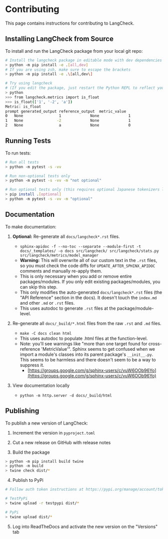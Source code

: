 # Contributing

This page contains instructions for contributing to LangCheck.

## Installing LangCheck from Source

To install and run the LangCheck package from your local git repo:

```bash
# Install the langcheck package in editable mode with dev dependencies
> python -m pip install -e .[all,dev]
# If you are using zsh, make sure to escape the brackets
> python -m pip install -e .\[all,dev\]

# Try using langcheck
# (If you edit the package, just restart the Python REPL to reflect your changes)
> python
>>> from langcheck.metrics import is_float
>>> is_float(['1', '-2', 'a'])
Metric: is_float
prompt generated_output reference_output  metric_value
0   None                1             None             1
1   None               -2             None             1
2   None                a             None             0
```

## Running Tests

To run tests:

```bash
# Run all tests
> python -m pytest -s -vv

# Run non-optional tests only
> python -m pytest -s -vv -m "not optional"

# Run optional tests only (this requires optional Japanese tokenizers like Mecab)
> pip install .[optional]
> python -m pytest -s -vv -m "optional"
```

## Documentation

To make documentation:

1. **Optional:** Re-generate all `docs/langcheck*.rst` files.
   - `sphinx-apidoc -f --no-toc --separate --module-first -t docs/_templates/ -o docs src/langcheck/ src/langcheck/stats.py src/langcheck/metrics/model_manager`
   - **Warning:** This will overwrite all of our custom text in the `.rst` files, so you must check the code diffs for `UPDATE_AFTER_SPHINX_APIDOC` comments and manually re-apply them.
   - This is only necessary when you add or remove entire packages/modules. If you only edit existing packages/modules, you can skip this step.
   - This only modifies the auto-generated `docs/langcheck*.rst` files (the "API Reference" section in the docs). It doesn't touch the `index.md` and other `.md` or `.rst` files.
   - This uses autodoc to generate `.rst` files at the package/module-level.

2. Re-generate all `docs/_build/*.html` files from the raw `.rst` and `.md` files.
    - `make -C docs clean html`
    - This uses autodoc to populate .html files at the function-level.
    - Note: you'll see warnings like "more than one target found for cross-reference 'MetricValue'". Sphinx seems to get confused when we import a module's classes into its parent package's `__init__.py`. This seems to be harmless and there doesn't seem to be a way to suppress it.
        - [https://groups.google.com/g/sphinx-users/c/vuW6OOb96Yo](https://groups.google.com/g/sphinx-users/c/vuW6OOb96Yo)

3. View documentation locally
    - `python -m http.server -d docs/_build/html`

## Publishing

To publish a new version of LangCheck:

1. Increment the version in `pyproject.toml`

2. Cut a new release on GitHub with release notes

3. Build the package

```bash
> python -m pip install build twine
> python -m build
> twine check dist/*
```

4. Publish to PyPi

```bash
# Follow auth token instructions at https://pypi.org/manage/account/token/

# TestPyPi
> twine upload -r testpypi dist/*

# PyPi
> twine upload dist/*
```

5. Log into ReadTheDocs and activate the new version on the "Versions" tab